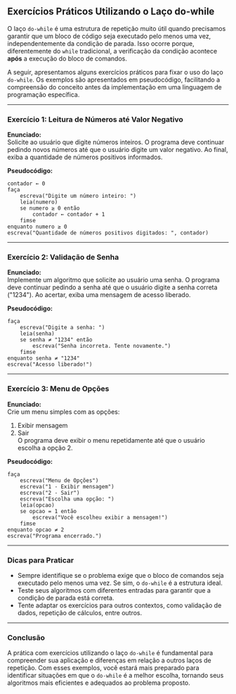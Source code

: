 
## Exercícios Práticos Utilizando o Laço do-while

O laço `do-while` é uma estrutura de repetição muito útil quando precisamos garantir que um bloco de código seja executado pelo menos uma vez, independentemente da condição de parada. Isso ocorre porque, diferentemente do `while` tradicional, a verificação da condição acontece **após** a execução do bloco de comandos.

A seguir, apresentamos alguns exercícios práticos para fixar o uso do laço `do-while`. Os exemplos são apresentados em pseudocódigo, facilitando a compreensão do conceito antes da implementação em uma linguagem de programação específica.

---

### Exercício 1: Leitura de Números até Valor Negativo

**Enunciado:**  
Solicite ao usuário que digite números inteiros. O programa deve continuar pedindo novos números até que o usuário digite um valor negativo. Ao final, exiba a quantidade de números positivos informados.

**Pseudocódigo:**
```
contador ← 0
faça
    escreva("Digite um número inteiro: ")
    leia(numero)
    se numero ≥ 0 então
        contador ← contador + 1
    fimse
enquanto numero ≥ 0
escreva("Quantidade de números positivos digitados: ", contador)
```

---

### Exercício 2: Validação de Senha

**Enunciado:**  
Implemente um algoritmo que solicite ao usuário uma senha. O programa deve continuar pedindo a senha até que o usuário digite a senha correta ("1234"). Ao acertar, exiba uma mensagem de acesso liberado.

**Pseudocódigo:**
```
faça
    escreva("Digite a senha: ")
    leia(senha)
    se senha ≠ "1234" então
        escreva("Senha incorreta. Tente novamente.")
    fimse
enquanto senha ≠ "1234"
escreva("Acesso liberado!")
```

---

### Exercício 3: Menu de Opções

**Enunciado:**  
Crie um menu simples com as opções:  
1. Exibir mensagem  
2. Sair  
O programa deve exibir o menu repetidamente até que o usuário escolha a opção 2.

**Pseudocódigo:**
```
faça
    escreva("Menu de Opções")
    escreva("1 - Exibir mensagem")
    escreva("2 - Sair")
    escreva("Escolha uma opção: ")
    leia(opcao)
    se opcao = 1 então
        escreva("Você escolheu exibir a mensagem!")
    fimse
enquanto opcao ≠ 2
escreva("Programa encerrado.")
```

---

### Dicas para Praticar

- Sempre identifique se o problema exige que o bloco de comandos seja executado pelo menos uma vez. Se sim, o `do-while` é a estrutura ideal.
- Teste seus algoritmos com diferentes entradas para garantir que a condição de parada está correta.
- Tente adaptar os exercícios para outros contextos, como validação de dados, repetição de cálculos, entre outros.

---

### Conclusão

A prática com exercícios utilizando o laço `do-while` é fundamental para compreender sua aplicação e diferenças em relação a outros laços de repetição. Com esses exemplos, você estará mais preparado para identificar situações em que o `do-while` é a melhor escolha, tornando seus algoritmos mais eficientes e adequados ao problema proposto.
```
